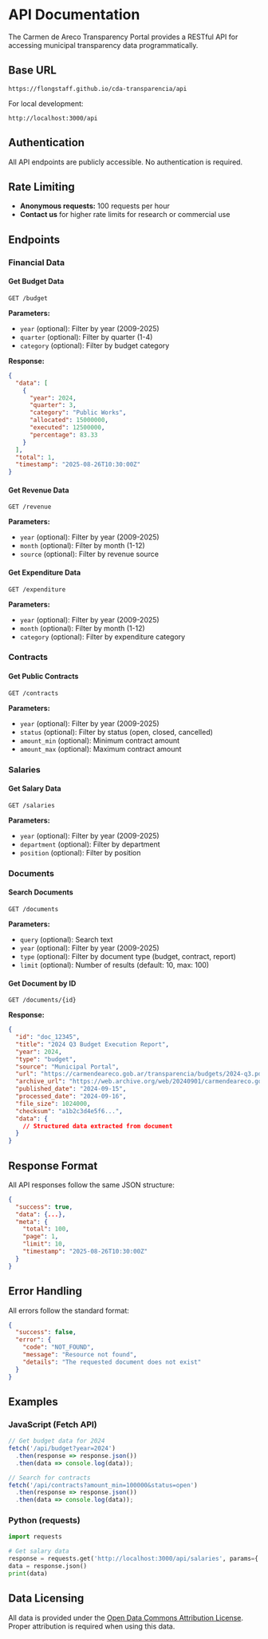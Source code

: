 # API Documentation

The Carmen de Areco Transparency Portal provides a RESTful API for accessing municipal transparency data programmatically.

## Base URL

```
https://flongstaff.github.io/cda-transparencia/api
```

For local development:
```
http://localhost:3000/api
```

## Authentication

All API endpoints are publicly accessible. No authentication is required.

## Rate Limiting

- **Anonymous requests:** 100 requests per hour
- **Contact us** for higher rate limits for research or commercial use

## Endpoints

### Financial Data

#### Get Budget Data
```
GET /budget
```

**Parameters:**
- `year` (optional): Filter by year (2009-2025)
- `quarter` (optional): Filter by quarter (1-4)
- `category` (optional): Filter by budget category

**Response:**
```json
{
  "data": [
    {
      "year": 2024,
      "quarter": 3,
      "category": "Public Works",
      "allocated": 15000000,
      "executed": 12500000,
      "percentage": 83.33
    }
  ],
  "total": 1,
  "timestamp": "2025-08-26T10:30:00Z"
}
```

#### Get Revenue Data
```
GET /revenue
```

**Parameters:**
- `year` (optional): Filter by year (2009-2025)
- `month` (optional): Filter by month (1-12)
- `source` (optional): Filter by revenue source

#### Get Expenditure Data
```
GET /expenditure
```

**Parameters:**
- `year` (optional): Filter by year (2009-2025)
- `month` (optional): Filter by month (1-12)
- `category` (optional): Filter by expenditure category

### Contracts

#### Get Public Contracts
```
GET /contracts
```

**Parameters:**
- `year` (optional): Filter by year (2009-2025)
- `status` (optional): Filter by status (open, closed, cancelled)
- `amount_min` (optional): Minimum contract amount
- `amount_max` (optional): Maximum contract amount

### Salaries

#### Get Salary Data
```
GET /salaries
```

**Parameters:**
- `year` (optional): Filter by year (2009-2025)
- `department` (optional): Filter by department
- `position` (optional): Filter by position

### Documents

#### Search Documents
```
GET /documents
```

**Parameters:**
- `query` (optional): Search text
- `year` (optional): Filter by year (2009-2025)
- `type` (optional): Filter by document type (budget, contract, report)
- `limit` (optional): Number of results (default: 10, max: 100)

#### Get Document by ID
```
GET /documents/{id}
```

**Response:**
```json
{
  "id": "doc_12345",
  "title": "2024 Q3 Budget Execution Report",
  "year": 2024,
  "type": "budget",
  "source": "Municipal Portal",
  "url": "https://carmendeareco.gob.ar/transparencia/budgets/2024-q3.pdf",
  "archive_url": "https://web.archive.org/web/20240901/carmendeareco.gob.ar/transparencia/budgets/2024-q3.pdf",
  "published_date": "2024-09-15",
  "processed_date": "2024-09-16",
  "file_size": 1024000,
  "checksum": "a1b2c3d4e5f6...",
  "data": {
    // Structured data extracted from document
  }
}
```

## Response Format

All API responses follow the same JSON structure:

```json
{
  "success": true,
  "data": {...},
  "meta": {
    "total": 100,
    "page": 1,
    "limit": 10,
    "timestamp": "2025-08-26T10:30:00Z"
  }
}
```

## Error Handling

All errors follow the standard format:

```json
{
  "success": false,
  "error": {
    "code": "NOT_FOUND",
    "message": "Resource not found",
    "details": "The requested document does not exist"
  }
}
```

## Examples

### JavaScript (Fetch API)
```javascript
// Get budget data for 2024
fetch('/api/budget?year=2024')
  .then(response => response.json())
  .then(data => console.log(data));

// Search for contracts
fetch('/api/contracts?amount_min=100000&status=open')
  .then(response => response.json())
  .then(data => console.log(data));
```

### Python (requests)
```python
import requests

# Get salary data
response = requests.get('http://localhost:3000/api/salaries', params={'year': 2024})
data = response.json()
print(data)
```

## Data Licensing

All data is provided under the [Open Data Commons Attribution License](https://opendatacommons.org/licenses/by/1.0/). Proper attribution is required when using this data.